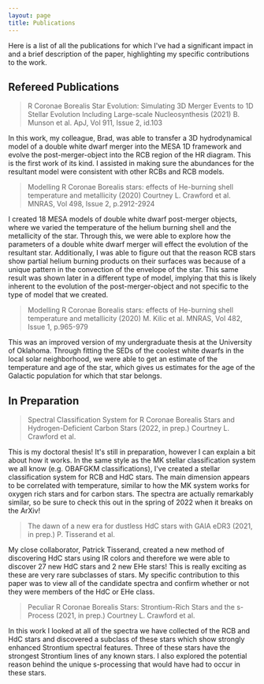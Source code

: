 ```yaml
---
layout: page
title: Publications
---
```


Here is a list of all the publications for which I've had a significant impact in and a brief description of the paper, highlighting my specific contributions to the work.

## Refereed Publications

> R Coronae Borealis Star Evolution: Simulating 3D Merger Events to 1D Stellar Evolution Including Large-scale Nucleosynthesis (2021) B. Munson et al. ApJ, Vol 911, Issue 2, id.103

In this work, my colleague, Brad, was able to transfer a 3D hydrodynamical model of a double white dwarf merger into the MESA 1D framework and evolve the post-merger-object into the RCB region of the HR diagram. This is the first work of its kind. I assisted in making sure the abundances for the resultant model were consistent with other RCBs and RCB models.

> Modelling R Coronae Borealis stars: effects of He-burning shell temperature and metallicity (2020) Courtney L. Crawford et al. MNRAS, Vol 498, Issue 2, p.2912-2924

I created 18 MESA models of double white dwarf post-merger objects, where we varied the temperature of the helium burning shell and the metallicity of the star. Through this, we were able to explore how the parameters of a double white dwarf merger will effect the evolution of the resultant star. Additionally, I was able to figure out that the reason RCB stars show partial helium burning products on their surfaces was because of a unique pattern in the convection of the envelope of the star. This same result was shown later in a different type of model, implying that this is likely inherent to the evolution of the post-merger-object and not specific to the type of model that we created.

> Modelling R Coronae Borealis stars: effects of He-burning shell temperature and metallicity (2020) M. Kilic et al. MNRAS, Vol 482, Issue 1, p.965-979

This was an improved version of my undergraduate thesis at the University of Oklahoma. Through fitting the SEDs of the coolest white dwarfs in the local solar neighborhood, we were able to get an estimate of the temperature and age of the star, which gives us estimates for the age of the Galactic population for which that star belongs.

## In Preparation

> Spectral Classification System for R Coronae Borealis Stars and Hydrogen-Deficient Carbon Stars (2022, in prep.) Courtney L. Crawford et al.

This is my doctoral thesis! It's still in preparation, however I can explain a bit about how it works. In the same style as the MK stellar classification system we all know (e.g. OBAFGKM classifications), I've created a stellar classification system for RCB and HdC stars. The main dimension appears to be correlated with temperature, similar to how the MK system works for oxygen rich stars and for carbon stars. The spectra are actually remarkably similar, so be sure to check this out in the spring of 2022 when it breaks on the ArXiv!

> The dawn of a new era for dustless HdC stars with GAIA eDR3 (2021, in prep.) P. Tisserand et al. 

My close collaborator, Patrick Tisserand, created a new method of discovering HdC stars using IR colors and therefore we were able to discover 27 new HdC stars and 2 new EHe stars! This is really exciting as these are very rare subclasses of stars. My specific contribution to this paper was to view all of the candidate spectra and confirm whether or not they were members of the HdC or EHe class. 

> Peculiar R Coronae Borealis Stars: Strontium-Rich Stars and the s-Process (2021, in prep.) Courtney L. Crawford et al.

In this work I looked at all of the spectra we have collected of the RCB and HdC stars and discovered a subclass of these stars which show strongly enhanced Strontium spectral features. Three of these stars have the strongest Strontium lines of any known stars. I also explored the potential reason behind the unique s-processing that would have had to occur in these stars.






